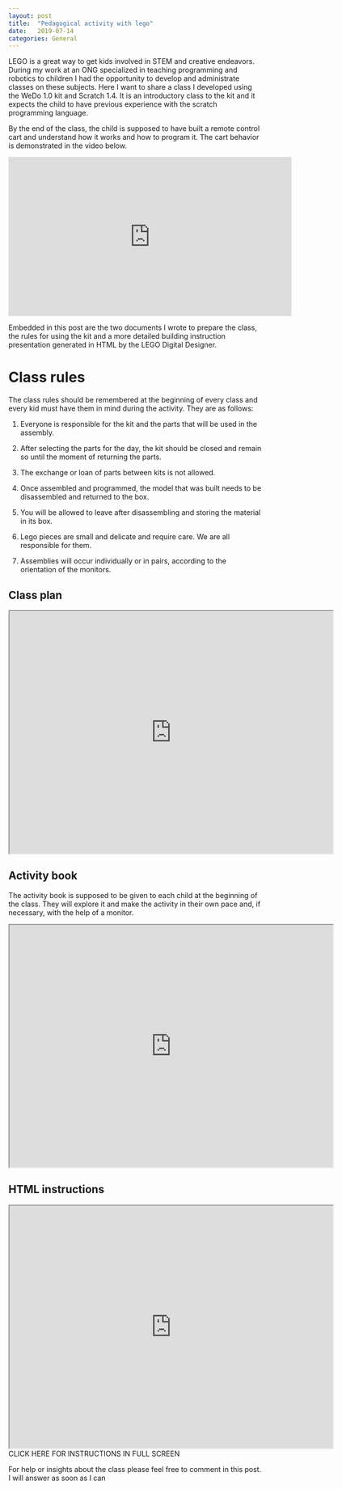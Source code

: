 ```yaml
---
layout: post
title:  "Pedagogical activity with lego"
date:   2019-07-14 
categories: General
---
```


LEGO is a great way to get kids involved in STEM and creative endeavors. During my work at an ONG specialized in teaching programming and robotics to children I had the opportunity to develop and administrate classes on these subjects. Here I want to share a class I developed using the WeDo 1.0 kit and Scratch 1.4. It is an introductory class to the kit and it expects the child to have previous experience with the scratch programming language.

By the end of the class, the child is supposed to have built a remote control cart and understand how it works and how to program it. The cart behavior is demonstrated in the video below.

<div style="text-align: center;">
  <iframe
    width="560"
    height="315"
    src="https://www.youtube.com/embed/RxYRpVedIoI"
    title="YouTube video player"
    frameborder="0"
    allow="accelerometer; autoplay; clipboard-write; encrypted-media; gyroscope; picture-in-picture; web-share"
    referrerpolicy="strict-origin-when-cross-origin"
    allowfullscreen>
  </iframe>
</div>

Embedded in this post are the two documents I wrote to prepare the class, the rules for using the kit and a more detailed building instruction presentation generated in HTML by the LEGO Digital Designer.

# Class rules

The class rules should be remembered at the beginning of every class and every kid must have them in mind during the activity. They are as follows:

1. Everyone is responsible for the kit and the parts that will be used in the assembly.  

2. After selecting the parts for the day, the kit should be closed and remain so until the moment of returning the parts.

3. The exchange or loan of parts between kits is not allowed. 

4. Once assembled and programmed, the model that was built needs to be disassembled and returned to the box. 

5. You will be allowed to leave after disassembling and storing the material in its box. 

6. Lego pieces are small and delicate and require care. We are all responsible for them. 

7. Assemblies will occur individually or in pairs, according to the orientation of the monitors.

## Class plan

<iframe src="https://drive.google.com/file/d/1pHE9hy-xrLaby08WbTEZCxihboAuIHb1/preview" width="640" height="480"></iframe>

## Activity book

The activity book is supposed to be given to each child at the beginning of the class. They will explore it and make the activity in their own pace and, if necessary, with the help of a monitor.

<iframe src="https://drive.google.com/file/d/12d3Q0Jpr9syhpkLtZk0sba9PCjSYcpVO/preview" width="640" height="480"></iframe>

## HTML instructions

<iframe src="http://setpointcapybara.com/lego/" width="640" height="480"></iframe>
CLICK HERE FOR INSTRUCTIONS IN FULL SCREEN

For help or insights about the class please feel free to comment in this post. I will answer as soon as I can